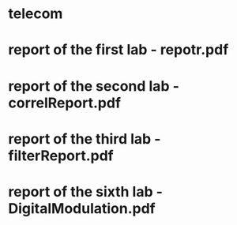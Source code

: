 # telecom
# report of the first lab - repotr.pdf
# report of the second lab - correlReport.pdf
# report of the third lab - filterReport.pdf
# report of the sixth lab - DigitalModulation.pdf